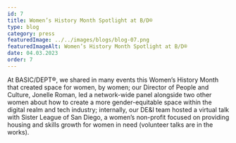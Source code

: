 ```yaml
---
id: 7
title: Women’s History Month Spotlight at B/D®
type: blog
category: press
featuredImage: ../../images/blogs/blog-07.png
featuredImageAlt: Women’s History Month Spotlight at B/D®
date: 04.03.2023
order: 7
---
```

At BASIC/DEPT®, we shared in many events this Women’s History Month that created space for women, by women; our Director of People and Culture, Jonelle Roman, led a network-wide panel alongside two other women about how to create a more gender-equitable space within the digital realm and tech industry; internally, our DE&I team hosted a virtual talk with Sister League of San Diego, a women’s non-profit focused on providing housing and skills growth for women in need (volunteer talks are in the works).